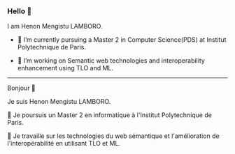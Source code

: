 ### Hello 👋

I am Henon Mengistu LAMBORO. 

- 🌱 I’m currently pursuing a Master 2 in Computer Science(PDS) at Institut Polytechnique de Paris.

- 🔭 I’m working on Semantic web technologies and interoperability enhancement using TLO and ML.

-------------

Bonjour 👋

Je suis Henon Mengistu LAMBORO.

🌱 Je poursuis un Master 2 en informatique à l'Institut Polytechnique de Paris.

🔭 Je travaille sur les technologies du web sémantique et l'amélioration de l'interopérabilité en utilisant TLO et ML.
<!--
**HenonMengistu/HenonMengistu** is a ✨ _particular_ ✨ repository because its `README.md` (this file) appears on your GitHub profile.

Here are some ideas to get you started:

- 🔭 I’m currently working on ...
- 🌱 I’m currently learning ...
- 👯 I’m looking to collaborate on ...
- 🤔 I’m looking for help with ...
- 💬 Ask me about ...
- 📫 How to reach me: ...
- 😄 Pronouns: ...
- ⚡ Fun fact: ...
-->
